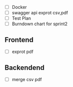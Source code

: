 - [ ] Docker
- [ ] swagger api exprot csv,pdf
- [ ] Test Plan
- [ ] Burndown chart for sprint2

## Frontend

- [ ] exprot pdf

## Backendend

- [ ] merge csv pdf
